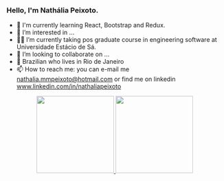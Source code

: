 ### Hello, I'm Nathália Peixoto. 


- 👀 I'm currently learning React, Bootstrap and Redux.
- 👀 I’m interested in ...
- 👷‍♀️ I’m currently taking pos graduate course in engineering software at Universidade Estácio de Sá.
- 💞️ I’m looking to collaborate on ...
- 🏡 Brazilian who lives in Rio de Janeiro
- 📫 How to reach me: you can e-mail me nathalia.mmpeixoto@hotmail.com or find me on linkedin www.linkedin.com/in/nathaliapeixoto 

<div align="center">
  <a href="https://github.com/NathaliaMMPeixoto">
  <img height="180em" src="https://github-readme-stats.vercel.app/api?username=NathaliaMMPeixoto&show_icons=true&theme=dracula&include_all_commits=true&count_private=true"/>
  <img height="180em" src="https://github-readme-stats.vercel.app/api/top-langs/?username=NathaliaMMPeixoto&layout=compact&langs_count=7&theme=dracula"/>
</div>

<!---
NathaliaMMPeixoto/NathaliaMMPeixoto is a ✨ special ✨ repository because its `README.md` (this file) appears on your GitHub profile.
You can click the Preview link to take a look at your changes.
--->
